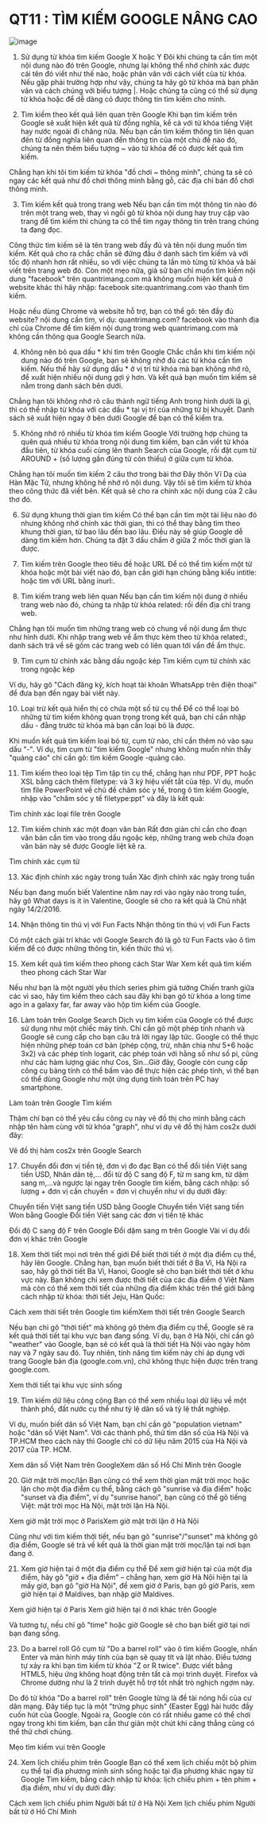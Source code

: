 # QT11 : TÌM KIẾM GOOGLE NÂNG CAO

![image](https://user-images.githubusercontent.com/61518506/111673315-6dbe9d00-884d-11eb-85b4-1277708490f7.png)



1. Sử dụng từ khóa tìm kiếm Google X hoặc Y
Đôi khi chúng ta cần tìm một nội dung nào đó trên Google, nhưng lại không thể nhớ chính xác được cái tên đó viết như thế nào, hoặc phân vân với cách viết của từ khóa. Nếu gặp phải trường hợp như vậy, chúng ta hãy gõ từ khóa mà bạn phân vân và cách chúng với biểu tượng |. Hoặc chúng ta cũng có thể sử dụng từ khóa hoặc để dễ dàng có được thông tin tìm kiếm cho mình.


2. Tìm kiếm theo kết quả liên quan trên Google
Khi bạn tìm kiếm trên Google sẽ xuất hiện kết quả từ đồng nghĩa, kể cả với từ khóa tiếng Việt hay nước ngoài đi chăng nữa. Nếu bạn cần tìm kiếm thông tin liên quan đến từ đồng nghĩa liên quan đến thông tin của một chủ đề nào đó, chúng ta nên thêm biểu tượng ~ vào từ khóa để có được kết quả tìm kiếm.

Chẳng hạn khi tôi tìm kiếm từ khóa "đồ chơi ~ thông minh", chúng ta sẽ có ngay các kết quả như đồ chơi thông minh bằng gỗ, các địa chỉ bán đồ chơi thông minh.


3. Tìm kiếm kết quả trong trang web
Nếu bạn cần tìm một thông tin nào đó trên một trang web, thay vì ngồi gõ từ khóa nội dung hay truy cập vào trang để tìm kiếm thì chúng ta có thể tìm ngay thông tin trên trang chúng ta đang đọc.

Công thức tìm kiếm sẽ là tên trang web đầy đủ và tên nội dung muốn tìm kiếm. Kết quả cho ra chắc chắn sẽ đứng đầu ở danh sách tìm kiếm và với tốc độ nhanh hơn rất nhiều, so với việc chúng ta lần mò từng từ khóa và bài viết trên trang web đó. Còn một mẹo nữa, giả sử bạn chỉ muốn tìm kiếm nội dung "facebook" trên quantrimang.com mà không muốn hiện kết quả ở website khác thì hãy nhập: facebook site:quantrimang.com vào thanh tìm kiếm.

Hoặc nếu dùng Chrome và website hỗ trợ, bạn có thể gõ: tên đầy đủ website? nội dung cần tìm, ví dụ: quantrimang.com? facebook vào thanh địa chỉ của Chrome để tìm kiếm nội dung trong web quantrimang.com mà không cần thông qua Google Search nữa.



4. Không nên bỏ qua dấu * khi tìm trên Google
Chắc chắn khi tìm kiếm nội dung nào đó trên Google, bạn sẽ không nhớ đủ các từ khóa cần tìm kiếm. Nếu thế hãy sử dụng dấu * ở vị trí từ khóa mà bạn không nhớ rõ, để xuất hiện nhiều nội dung gợi ý hơn. Và kết quả bạn muốn tìm kiếm sẽ nằm trong danh sách bên dưới.

Chẳng hạn tôi không nhớ rõ câu thành ngữ tiếng Anh trong hình dưới là gì, thì có thể nhập từ khóa với các dấu * tại vị trí của những từ bị khuyết. Danh sách sẽ xuất hiện ngay ở bên dưới Google để bạn có thể kiểm tra.


5. Không nhớ rõ nhiều từ khóa tìm kiếm Google
Với trường hợp chúng ta quên quá nhiều từ khóa trong nội dung tìm kiếm, bạn cần viết từ khóa đầu tiên, từ khóa cuối cùng lên thanh Search của Google, rồi đặt cụm từ AROUND + (số lượng gần đúng từ còn thiếu) ở giữa cụm từ khóa.

Chẳng hạn tôi muốn tìm kiếm 2 câu thơ trong bài thơ Đây thôn Vĩ Dạ của Hàn Mặc Tử, nhưng không hề nhớ rõ nội dung. Vậy tôi sẽ tìm kiếm từ khóa theo công thức đã viết bên. Kết quả sẽ cho ra chính xác nội dung của 2 câu thơ đó.


6. Sử dụng khung thời gian tìm kiếm
Có thể bạn cần tìm một tài liệu nào đó nhưng không nhớ chính xác thời gian, thì có thể thay bằng tìm theo khung thời gian, từ bao lâu đến bao lâu. Điều này sẽ giúp Google dễ dàng tìm kiếm hơn. Chúng ta đặt 3 dấu chấm ở giữa 2 mốc thời gian là được.


7. Tìm kiếm trên Google theo tiêu đề hoặc URL
Để có thể tìm kiếm một từ khóa hoặc một bài viết nào đó, bạn cần giới hạn chúng bằng kiểu intitle: hoặc tìm với URL bằng inurl:.


8. Tìm kiếm trang web liên quan
Nếu bạn cần tìm kiếm nội dung ở nhiều trang web nào đó, chúng ta nhập từ khóa related: rồi đến địa chỉ trang web.

Chẳng hạn tôi muốn tìm những trang web có chung về nội dung ẩm thực như hình dưới. Khi nhập trang web về ẩm thực kèm theo từ khóa related:, danh sách trả về sẽ gồm các trang web có liên quan tới vấn đề ẩm thực.


9. Tìm cụm từ chính xác bằng dấu ngoặc kép
Tìm kiếm cụm từ chính xác trong ngoặc kép

Ví dụ, hãy gõ "Cách đăng ký, kích hoạt tài khoản WhatsApp trên điện thoại" để đưa bạn đến ngay bài viết này.

10. Loại trừ kết quả hiển thị có chứa một số từ cụ thể
Để có thể loại bỏ những từ tìm kiếm không quan trọng trong kết quả, bạn chỉ cần nhập dấu - đằng trước từ khóa mà bạn cần loại bỏ là được.

Khi muốn kết quả tìm kiếm loại bỏ từ, cụm từ nào, chỉ cần thêm nó vào sau dấu "-". Ví dụ, tìm cụm từ "tìm kiếm Google" nhưng không muốn nhìn thấy "quảng cáo" chỉ cần gõ: tìm kiếm Google -quảng cáo.



11. Tìm kiếm theo loại tệp
Tìm tập tin cụ thể, chẳng hạn như PDF, PPT hoặc XSL bằng cách thêm filetype: và 3 ký hiệu viết tắt của tệp. Ví dụ, muốn tìm file PowerPoint về chủ đề chăm sóc y tế, trong ô tìm kiếm Google, nhập vào "chăm sóc y tế filetype:ppt" và đây là kết quả:

Tìm chính xác loại file trên Google

12. Tìm kiếm chính xác một đoạn văn bản
Rất đơn giản chỉ cần cho đoạn văn bản cần tìm vào trong dấu ngoặc kép, những trang web chứa đoạn văn bản này sẽ được Google liệt kê ra.

Tìm chính xác cụm từ

13. Xác định chính xác ngày trong tuần
Xác định chính xác ngày trong tuần

Nếu bạn đang muốn biết Valentine năm nay rơi vào ngày nào trong tuần, hãy gõ What days is it in Valentine, Google sẽ cho ra kết quả là Chủ nhật ngày 14/2/2016.

14. Nhận thông tin thú vị với Fun Facts
Nhận thông tin thú vị với Fun Facts

Có một cách giải trí khác với Google Search đó là gõ từ Fun Facts vào ô tìm kiếm để có được những thông tin, kiến thức thú vị.

15. Xem kết quả tìm kiếm theo phong cách Star War
Xem kết quả tìm kiếm theo phong cách Star War

Nếu như bạn là một người yêu thích series phim giả tưởng Chiến tranh giữa các vì sao, hãy tìm kiếm theo cách sau đây khi bạn gõ từ khóa a long time ago in a galaxy far, far away vào hộp tìm kiếm của Google.

16. Làm toán trên Goolge Search
Dịch vụ tìm kiếm của Google có thể được sử dụng như một chiếc máy tính. Chỉ cần gõ một phép tính nhanh và Google sẽ cung cấp cho bạn câu trả lời ngay lập tức. Google có thể thực hiện những phép toán cơ bản (phép cộng, trừ, nhân chia như 5+6 hoặc 3x2) và các phép tính logarit, các phép toán với hằng số như số pi, cũng như các hàm lượng giác như Cos, Sin...Giờ đây, Google còn cung cấp công cụ bảng tính có thể bấm vào để thực hiện các phép tính, vì thế bạn có thể dùng Google như một ứng dụng tính toán trên PC hay smartphone.

Làm toán trên Google Tìm kiếm

Thậm chí bạn có thể yêu cầu công cụ này vẽ đồ thị cho mình bằng cách nhập tên hàm cùng với từ khóa "graph", như ví dụ vẽ đồ thị hàm cos2x dưới đây:

Vẽ đồ thị hàm cos2x trên Google Search

17. Chuyển đổi đơn vị tiền tệ, đơn vị đo đạc
Bạn có thể đổi tiền Việt sang tiền USD, Nhân dân tệ,... đổi từ độ C sang độ F, từ m sang km, từ dặm sang m,...và ngược lại ngay trên Google tìm kiếm, bằng cách nhập: số lượng + đơn vị cần chuyển = đơn vị chuyển như ví dụ dưới đây:

Chuyển tiền Việt sang tiền USD bằng Google Chuyển tiền Việt sang tiền Won bằng Google
Đổi tiền Việt sang các đơn vị tiền tệ khác

Đổi độ C sang độ F trên Google Đổi dặm sang m trên Google
Vài ví dụ đổi đơn vị khác trên Google

18. Xem thời tiết mọi nơi trên thế giới
Để biết thời tiết ở một địa điểm cụ thể, hãy lên Google. Chẳng hạn, bạn muốn biết thời tiết ở Ba Vì, Hà Nội ra sao, hãy gõ thời tiết Ba Vì, Hanoi, Google sẽ cho bạn biết thời tiết ở khu vực này. Bạn không chỉ xem được thời tiết của các địa điểm ở Việt Nam mà còn có thể xem thời tiết của những địa điểm khác trên thế giới bằng cách nhập từ khóa: thời tiết Jeju, Hàn Quốc:

Cách xem thời tiết trên Google tìm kiếmXem thời tiết trên Google Search

Nếu bạn chỉ gõ "thời tiết" mà không gõ thêm địa điểm cụ thể, Google sẽ ra kết quả thời tiết tại khu vực bạn đang sống. Ví dụ, bạn ở Hà Nội, chỉ cần gõ "weather" vào Google, bạn sẽ có kết quả là thời tiết Hà Nội vào ngày hôm nay và 7 ngày sau đó. Tuy nhiên, tính năng tìm kiếm này chỉ áp dụng với trang Google bản địa (google.com.vn), chứ không thực hiện được trên trang google.com.

Xem thời tiết tại khu vực sinh sống

19. Tìm kiếm dữ liệu công cộng
Bạn có thể xem nhiều loại dữ liệu về một thành phố, đất nước cụ thể như tỷ lệ dân số và tỷ lệ thất nghiệp.

Ví dụ, muốn biết dân số Việt Nam, bạn chỉ cần gõ "population vietnam" hoặc "dân số Việt Nam". Với các thành phố, thử tìm dân số của Hà Nội và TP.HCM theo cách này thì Google chỉ có dữ liệu năm 2015 của Hà Nội và 2017 của TP. HCM.

Xem dân số Việt Nam trên GoogleXem dân số Hồ Chí Minh trên Google

20. Giờ mặt trời mọc/lặn
Bạn cũng có thể xem thời gian mặt trời mọc hoặc lặn cho một địa điểm cụ thể, bằng cách gõ "sunrise và địa điểm" hoặc "sunset và địa điểm", ví dụ "sunrise hanoi", bạn cũng có thể gõ tiếng Việt: mặt trời mọc Hà Nội, mặt trời lặn Hà Nội.

Xem giờ mặt trời mọc ở ParisXem giờ mặt trời lặn ở Hà Nội

Cũng như với tìm kiếm thời tiết, nếu bạn gõ "sunrise"/"sunset" mà không gõ địa điểm, Google sẽ trả về kết quả là thời gian mặt trời mọc/lặn tại nơi bạn đang ở.

21. Xem giờ hiện tại ở một địa điểm cụ thể
Để xem giờ hiện tại của một địa điểm, hãy gõ "giờ + địa điểm" – chẳng hạn, xem giờ Hà Nội hiện tại là mấy giờ, bạn gõ "giờ Hà Nội", để xem giờ ở Paris, bạn gõ giờ Paris, xem giờ hiện tại ở Maldives, bạn nhập giờ Maldives.

Xem giờ hiện tại ở Paris Xem giờ hiện tại ở nơi khác trên Google

Và tương tự, nếu chỉ gõ "time" hoặc giờ Google sẽ cho bạn biết giờ tại nơi bạn đang sống.

23. Do a barrel roll
Gõ cụm từ "Do a barrel roll" vào ô tìm kiếm Google, nhấn Enter và màn hình máy tính của bạn sẽ quay tít và lật nhào. Điều tương tự xảy ra khi bạn tìm kiếm từ khóa "Z or R twice". Được viết bằng HTML5, hiệu ứng không hoạt động trên tất cả mọi trình duyệt. Firefox và Chrome dường như là 2 trình duyệt hỗ trợ tốt nhất trò nghịch ngợm này.

Do đó từ khóa "Do a barrel roll" trên Google từng là đề tài nóng hổi của cư dân mạng. Đây tiếp tục là một "trứng phục sinh" (Easter Egg) hài hước đầy cuốn hút của Google. Ngoài ra, Google còn có rất nhiều game có thể chơi ngay trong khi tìm kiếm, bạn cần thư giãn một chút khi căng thẳng cũng có thể thử chơi chúng.

Mẹo tìm kiếm vui trên Google

24. Xem lịch chiếu phim trên Google
Bạn có thể xem lịch chiếu một bộ phim cụ thể tại địa phương mình sinh sống hoặc tại địa phương khác ngay từ Google Tìm kiếm, bằng cách nhập từ khóa: lịch chiếu phim + tên phim + địa điểm, như ví dụ dưới đây:

Cách xem lịch chiếu phim Người bất tử ở Hà Nội Xem lịch chiếu phim Người bất tử ở Hồ Chí Minh

